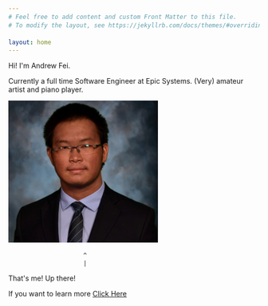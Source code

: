 ```yaml
---
# Feel free to add content and custom Front Matter to this file.
# To modify the layout, see https://jekyllrb.com/docs/themes/#overriding-theme-defaults

layout: home
---
```


Hi! I'm Andrew Fei.

Currently a full time Software Engineer at Epic Systems. (Very) amateur artist and piano player.

![image](images/me.png)

                         ^
                         |
That's me! Up there!

If you want to learn more [Click Here](/about)
